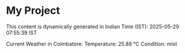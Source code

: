 # My Project

This content is dynamically generated in Indian Time (IST): 2025-05-29 07:55:39 IST


Current Weather in Coimbatore:
Temperature: 25.88 °C
Condition: mist
